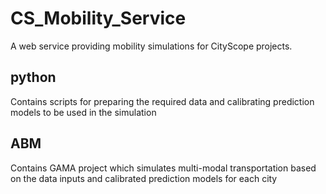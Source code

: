 # CS_Mobility_Service
A web service providing mobility simulations for CityScope projects.

## python
Contains scripts for preparing the required data and calibrating prediction models to be used in the simulation

## ABM
Contains GAMA project which simulates multi-modal transportation based on the data inputs and calibrated prediction models for each city
